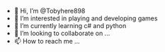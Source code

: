 - 👋 Hi, I’m @Tobyhere898
- 👀 I’m interested in playing and developing games
- 🌱 I’m currently learning c# and python
- 💞️ I’m looking to collaborate on ...
- 📫 How to reach me ...

<!---
Tobyhere898/Tobyhere898 is a ✨ special ✨ repository because its `README.md` (this file) appears on your GitHub profile.
You can click the Preview link to take a look at your changes.
--->
